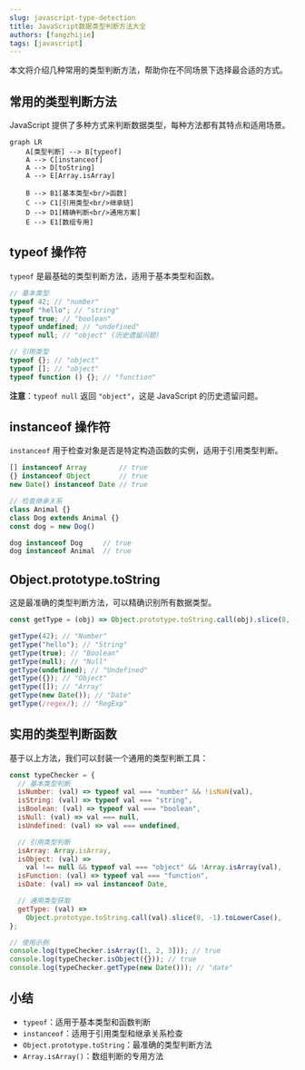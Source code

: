 ```yaml
---
slug: javascript-type-detection
title: JavaScript数据类型判断方法大全
authors: [fangzhijie]
tags: [javascript]
---
```


本文将介绍几种常用的类型判断方法，帮助你在不同场景下选择最合适的方式。

<!-- truncate -->

## 常用的类型判断方法

JavaScript 提供了多种方式来判断数据类型，每种方法都有其特点和适用场景。

```mermaid
graph LR
    A[类型判断] --> B[typeof]
    A --> C[instanceof]
    A --> D[toString]
    A --> E[Array.isArray]

    B --> B1[基本类型<br/>函数]
    C --> C1[引用类型<br/>继承链]
    D --> D1[精确判断<br/>通用方案]
    E --> E1[数组专用]
```

## typeof 操作符

`typeof` 是最基础的类型判断方法，适用于基本类型和函数。

```javascript
// 基本类型
typeof 42; // "number"
typeof "hello"; // "string"
typeof true; // "boolean"
typeof undefined; // "undefined"
typeof null; // "object" (历史遗留问题)

// 引用类型
typeof {}; // "object"
typeof []; // "object"
typeof function () {}; // "function"
```

**注意**：`typeof null` 返回 `"object"`，这是 JavaScript 的历史遗留问题。

## instanceof 操作符

`instanceof` 用于检查对象是否是特定构造函数的实例，适用于引用类型判断。

```javascript
[] instanceof Array        // true
{} instanceof Object       // true
new Date() instanceof Date // true

// 检查继承关系
class Animal {}
class Dog extends Animal {}
const dog = new Dog()

dog instanceof Dog     // true
dog instanceof Animal  // true
```

## Object.prototype.toString

这是最准确的类型判断方法，可以精确识别所有数据类型。

```javascript
const getType = (obj) => Object.prototype.toString.call(obj).slice(8, -1);

getType(42); // "Number"
getType("hello"); // "String"
getType(true); // "Boolean"
getType(null); // "Null"
getType(undefined); // "Undefined"
getType({}); // "Object"
getType([]); // "Array"
getType(new Date()); // "Date"
getType(/regex/); // "RegExp"
```

## 实用的类型判断函数

基于以上方法，我们可以封装一个通用的类型判断工具：

```javascript
const typeChecker = {
  // 基本类型判断
  isNumber: (val) => typeof val === "number" && !isNaN(val),
  isString: (val) => typeof val === "string",
  isBoolean: (val) => typeof val === "boolean",
  isNull: (val) => val === null,
  isUndefined: (val) => val === undefined,

  // 引用类型判断
  isArray: Array.isArray,
  isObject: (val) =>
    val !== null && typeof val === "object" && !Array.isArray(val),
  isFunction: (val) => typeof val === "function",
  isDate: (val) => val instanceof Date,

  // 通用类型获取
  getType: (val) =>
    Object.prototype.toString.call(val).slice(8, -1).toLowerCase(),
};

// 使用示例
console.log(typeChecker.isArray([1, 2, 3])); // true
console.log(typeChecker.isObject({})); // true
console.log(typeChecker.getType(new Date())); // "date"
```

## 小结

- `typeof`：适用于基本类型和函数判断
- `instanceof`：适用于引用类型和继承关系检查
- `Object.prototype.toString`：最准确的类型判断方法
- `Array.isArray()`：数组判断的专用方法
